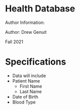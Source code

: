 # Health Database

Author Information:

Author: Drew Genuit

Fall 2021

# Specifications

* Data will include
* Patient Name
  + First Name
  + Last Name
* Date of Birth
* Blood Type
